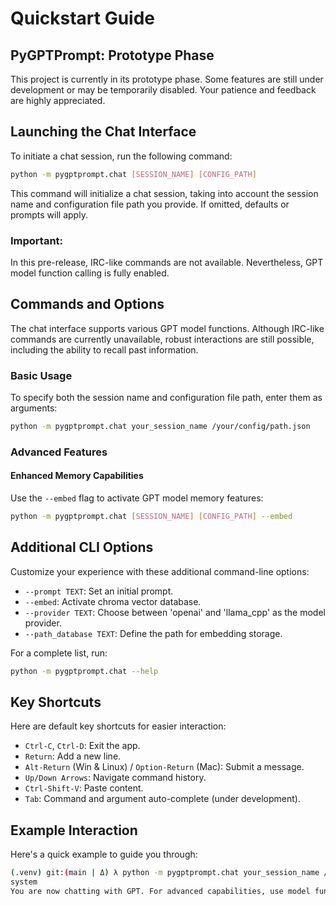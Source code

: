 # Quickstart Guide

## PyGPTPrompt: Prototype Phase

This project is currently in its prototype phase. Some features are still under
development or may be temporarily disabled. Your patience and feedback are
highly appreciated.

## Launching the Chat Interface

To initiate a chat session, run the following command:

```sh
python -m pygptprompt.chat [SESSION_NAME] [CONFIG_PATH]
```

This command will initialize a chat session, taking into account the session
name and configuration file path you provide. If omitted, defaults or prompts
will apply.

### Important:

In this pre-release, IRC-like commands are not available. Nevertheless, GPT
model function calling is fully enabled.

## Commands and Options

The chat interface supports various GPT model functions. Although IRC-like
commands are currently unavailable, robust interactions are still possible,
including the ability to recall past information.

### Basic Usage

To specify both the session name and configuration file path, enter them as
arguments:

```sh
python -m pygptprompt.chat your_session_name /your/config/path.json
```

### Advanced Features

#### Enhanced Memory Capabilities

Use the `--embed` flag to activate GPT model memory features:

```sh
python -m pygptprompt.chat [SESSION_NAME] [CONFIG_PATH] --embed
```

## Additional CLI Options

Customize your experience with these additional command-line options:

- `--prompt TEXT`: Set an initial prompt.
- `--embed`: Activate chroma vector database.
- `--provider TEXT`: Choose between 'openai' and 'llama_cpp' as the model
  provider.
- `--path_database TEXT`: Define the path for embedding storage.

For a complete list, run:

```sh
python -m pygptprompt.chat --help
```

## Key Shortcuts

Here are default key shortcuts for easier interaction:

- `Ctrl-C`, `Ctrl-D`: Exit the app.
- `Return`: Add a new line.
- `Alt-Return` (Win & Linux) / `Option-Return` (Mac): Submit a message.
- `Up/Down Arrows`: Navigate command history.
- `Ctrl-Shift-V`: Paste content.
- `Tab`: Command and argument auto-complete (under development).

## Example Interaction

Here's a quick example to guide you through:

```sh
(.venv) git:(main | Δ) λ python -m pygptprompt.chat your_session_name /your/config/path.json
system
You are now chatting with GPT. For advanced capabilities, use model function calls.
```
